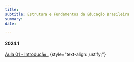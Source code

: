 ```yaml
---
title: 
subtitle: Estrutura e Fundamentos da Educação Brasileira
summary: 
date: 

---
```


#### **2024.1**

<a href=""> Aula 01 - Introdução .</a>
{style="text-align: justify;"}
